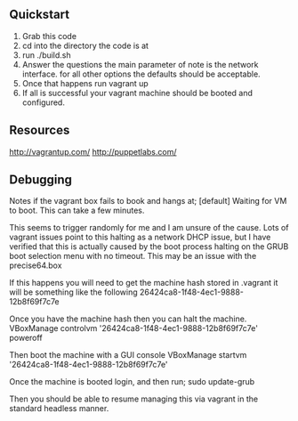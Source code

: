 ## Quickstart
1. Grab this code
2. cd into the directory the code is at
3. run ./build.sh
4. Answer the questions the main parameter of note is the network interface. for
all other options the defaults should be acceptable.
5. Once that happens run vagrant up
6. If all is successful your vagrant machine should be booted and configured.

## Resources
http://vagrantup.com/
http://puppetlabs.com/

## Debugging
Notes if the vagrant box fails to book and hangs at;
    [default] Waiting for VM to boot. This can take a few minutes.

This seems to trigger randomly for me and I am unsure of the cause. Lots of
vagrant issues point to this halting as a network DHCP issue, but I have
verified that this is actually caused by the boot process halting on the GRUB
boot selection menu with no timeout. This may be an issue with the precise64.box

If this happens you will need to get the machine hash stored in .vagrant it will
be something like the following
    26424ca8-1f48-4ec1-9888-12b8f69f7c7e

Once you have the machine hash then you can halt the machine.
    VBoxManage controlvm '26424ca8-1f48-4ec1-9888-12b8f69f7c7e' poweroff

Then boot the machine with a GUI console
    VBoxManage startvm '26424ca8-1f48-4ec1-9888-12b8f69f7c7e'

Once the machine is booted login, and then run;
    sudo update-grub

Then you should be able to resume managing this via vagrant in the standard
headless manner.
